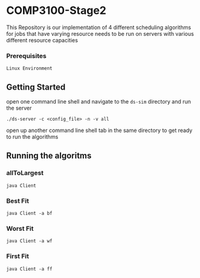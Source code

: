# COMP3100-Stage2

This Repository is our implementation of 4 different scheduling algorithms for jobs that have varying resource needs to be run on servers with various different resource capacities

### Prerequisites

```
Linux Environment
```

## Getting Started

open one command line shell and navigate to the `ds-sim` directory and run the server

`./ds-server -c <config_file> -n -v all` 

open up another command line shell tab in the same directory to get ready to run the algorithms

## Running the algoritms

### allToLargest
```
java Client
```

### Best Fit
```
java Client -a bf
```

### Worst Fit
```
java Client -a wf
```

### First Fit
```
java Client -a ff
```


